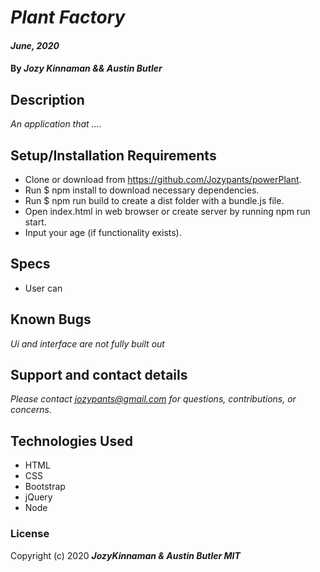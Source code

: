 # _Plant Factory_

#### _June, 2020_

#### By _**Jozy Kinnaman && Austin Butler**_

## Description

_An application that ...._

## Setup/Installation Requirements

* Clone or download from https://github.com/Jozypants/powerPlant.
* Run $ npm install to download necessary dependencies. 
* Run $ npm run build to create a dist folder with a bundle.js file.
* Open index.html in web browser or create server by running npm run start.
* Input your age (if functionality exists).


## Specs ##
* User can 


## Known Bugs

_Ui and interface are not fully built out_

## Support and contact details

_Please contact jozypants@gmail.com for questions, contributions, or concerns._

## Technologies Used

* HTML
* CSS
* Bootstrap
* jQuery
* Node

### License

Copyright (c) 2020 **_JozyKinnaman & Austin Butler MIT_**